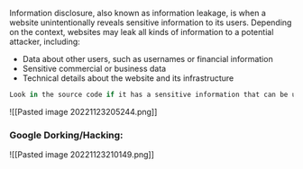 Information disclosure, also known as information leakage, is when a website unintentionally reveals sensitive information to its users. Depending on the context, websites may leak all kinds of information to a potential attacker, including:

-   Data about other users, such as usernames or financial information
-   Sensitive commercial or business data
-   Technical details about the website and its infrastructure


```python
Look in the source code if it has a sensitive information that can be used to gain access to the machine including file path traversal vulnerability and other informations
```

![[Pasted image 20221123205244.png]]

### Google Dorking/Hacking:

![[Pasted image 20221123210149.png]]


